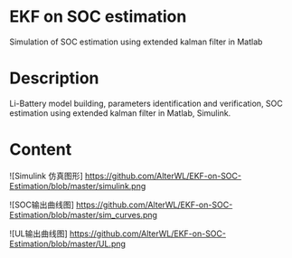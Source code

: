 # EKF on SOC estimation

Simulation of SOC estimation using extended kalman filter in Matlab 

# Description

Li-Battery model building, parameters identification and verification, SOC estimation using extended kalman filter in Matlab, Simulink.

# Content

![Simulink 仿真图形] https://github.com/AlterWL/EKF-on-SOC-Estimation/blob/master/simulink.png

![SOC输出曲线图] https://github.com/AlterWL/EKF-on-SOC-Estimation/blob/master/sim_curves.png

![UL输出曲线图] https://github.com/AlterWL/EKF-on-SOC-Estimation/blob/master/UL.png
